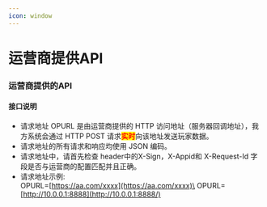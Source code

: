 ```yaml
---
icon: window
---
```


# 运营商提供API

### 运营商提供的API <a href="#h2--api" id="h2--api"></a>

#### 接口说明 <a href="#jie-kou-shuo-ming" id="jie-kou-shuo-ming"></a>

* 请求地址 OPURL 是由运营商提供的 HTTP 访问地址（服务器回调地址），我方系统会通过 HTTP POST 请求<mark style="color:red;">**实时**</mark>向该地址发送玩家数据。
* 请求地址的所有请求和响应均使用 JSON 编码。
* 请求地址中，请首先检查 header中的X-Sign，X-Appid和 X-Request-Id 字段是否与运营商的配置匹配并且正确。
* 请求地址示例:\
  OPURL=[https://aa.com/xxxx](https://aa.com/xxxx)\
  OPURL=[http://10.0.0.1:8888](http://10.0.0.1:8888/)
